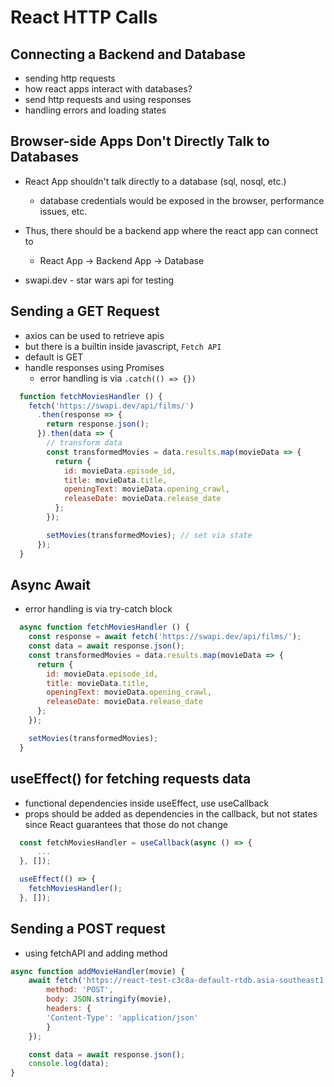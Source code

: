 # React HTTP Calls

## Connecting a Backend and Database
- sending http requests
- how react apps interact with databases?
- send http requests and using responses
- handling errors and loading states

## Browser-side Apps Don't Directly Talk to Databases
- React App shouldn't talk directly to a database (sql, nosql, etc.)
  - database credentials would be exposed in the browser, performance issues, etc.
- Thus, there should be a backend app where the react app can connect to
  - React App -> Backend App -> Database

- swapi.dev - star wars api for testing

## Sending a GET Request
- axios can be used to retrieve apis
- but there is a builtin inside javascript, `Fetch API`
- default is GET
- handle responses using Promises
    - error handling is via `.catch(() => {})`
```js
  function fetchMoviesHandler () {
    fetch('https://swapi.dev/api/films/')
      .then(response => {
        return response.json();
      }).then(data => {
        // transform data
        const transformedMovies = data.results.map(movieData => {
          return {
            id: movieData.episode_id,
            title: movieData.title,
            openingText: movieData.opening_crawl,
            releaseDate: movieData.release_date
          };
        });

        setMovies(transformedMovies); // set via state
      });
  }
```

## Async Await
- error handling is via try-catch block
```js
  async function fetchMoviesHandler () {
    const response = await fetch('https://swapi.dev/api/films/');
    const data = await response.json();
    const transformedMovies = data.results.map(movieData => {
      return {
        id: movieData.episode_id,
        title: movieData.title,
        openingText: movieData.opening_crawl,
        releaseDate: movieData.release_date
      };
    });

    setMovies(transformedMovies);
  }
```

## useEffect() for fetching requests data
- functional dependencies inside useEffect, use useCallback
- props should be added as dependencies in the callback, but not states since React guarantees that those do not change
```js
  const fetchMoviesHandler = useCallback(async () => {
      ...
  }, []);

  useEffect(() => {
    fetchMoviesHandler();
  }, []);
```


## Sending a POST request
- using fetchAPI and adding method
```js
async function addMovieHandler(movie) {
    await fetch('https://react-test-c3c8a-default-rtdb.asia-southeast1.firebasedatabase.app/movies.json', {
        method: 'POST',
        body: JSON.stringify(movie),
        headers: {
        'Content-Type': 'application/json'
        }
    });

    const data = await response.json();
    console.log(data);
}
```